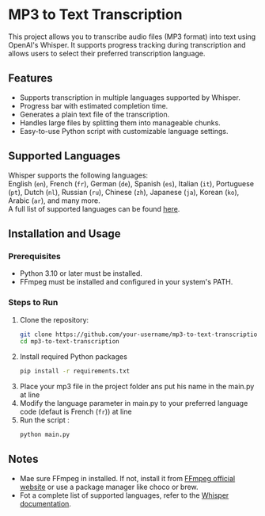 # MP3 to Text Transcription

This project allows you to transcribe audio files (MP3 format) into text using OpenAI's Whisper. It supports progress tracking during transcription and allows users to select their preferred transcription language.

## Features
- Supports transcription in multiple languages supported by Whisper.
- Progress bar with estimated completion time.
- Generates a plain text file of the transcription.
- Handles large files by splitting them into manageable chunks.
- Easy-to-use Python script with customizable language settings.

## Supported Languages
Whisper supports the following languages:  
English (`en`), French (`fr`), German (`de`), Spanish (`es`), Italian (`it`), Portuguese (`pt`), Dutch (`nl`), Russian (`ru`), Chinese (`zh`), Japanese (`ja`), Korean (`ko`), Arabic (`ar`), and many more.  
A full list of supported languages can be found [here](https://github.com/openai/whisper#available-languages).

## Installation and Usage

### Prerequisites
- Python 3.10 or later must be installed.
- FFmpeg must be installed and configured in your system's PATH.

### Steps to Run
1. Clone the repository:
   ```bash
   git clone https://github.com/your-username/mp3-to-text-transcription.git
   cd mp3-to-text-transcription
2. Install required Python packages
   ```bash
   pip install -r requirements.txt
3. Place your mp3 file in the project folder ans put his name in the main.py at line
4. Modify the language parameter in main.py to your preferred language code (defaut is French (`fr`)) at line
5. Run the script :
   ```bash
   python main.py

## Notes
- Mae sure FFmpeg in installed. If not, install it from [FFmpeg official website](https://ffmpeg.org/) or use a package manager like choco or brew.
- Fot a complete list of supported languages, refer to the [Whisper documentation](https://github.com/openai/whisper#available-languages).
